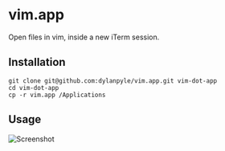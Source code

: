# vim.app
Open files in vim, inside a new iTerm session.

## Installation
```
git clone git@github.com:dylanpyle/vim.app.git vim-dot-app
cd vim-dot-app
cp -r vim.app /Applications
```

## Usage
![Screenshot](http://f.cl.ly/items/3W1n35173n1i0s371s0d/Screen%20Shot%202013-07-15%20at%2010.59.54%20PM.png)
